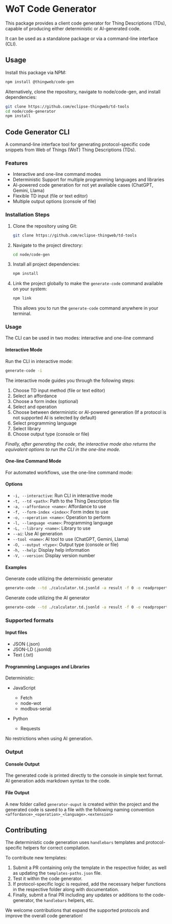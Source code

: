 # WoT Code Generator

This package provides a client code generator for Thing Descriptions (TDs), capable of producing either deterministic or AI-generated code.

It can be used as a standalone package or via a command-line interface (CLI).

## Usage

Install this package via NPM:

```bash
npm install @thingweb/code-gen
```

Alternatively, clone the repository, navigate to node/code-gen, and install dependencies:

```bash
git clone https://github.com/eclipse-thingweb/td-tools
cd node/code-generator
npm install
```

## Code Generator CLI

A command-line interface tool for generating protocol-specific code snippets from Web of Things (WoT) Thing Descriptions (TDs).

### Features

- Interactive and one-line command modes
- Deterministic Support for multiple programming languages and libraries
- AI-powered code generation for not yet available cases (ChatGPT, Gemini, Llama)
- Flexible TD input (file or text editor)
- Multiple output options (console of file)

### Installation Steps

1. Clone the repository using Git:

    ```bash
    git clone https://github.com/eclipse-thingweb/td-tools
    ```

2. Navigate to the project directory:

    ```bash
    cd node/code-gen
    ```

3. Install all project dependencies:

    ```bash
    npm install
    ```

4. Link the project globally to make the `generate-code` command available on your system:

    ```bash
    npm link
    ```

    This allows you to run the `generate-code` command anywhere in your terminal.

### Usage

The CLI can be used in two modes: interactive and one-line command

#### Interactive Mode

Run the CLI in interactive mode:

```bash
generate-code -i
```

The interactive mode guides you through the following steps:

1. Choose TD input method (file or text editor)
2. Select an affordance
3. Choose a form index (optional)
4. Select and operation
5. Choose between deterministic or AI-powered generation (If a protocol is not supported AI is selected by default)
6. Select programming language
7. Select library
8. Choose output type (console or file)

*Finally, after generating the code, the interactive mode also returns the equivalent options to run the CLI in the one-line mode.*

#### One-line Command Mode

For automated workflows, use the one-line command mode:

#### Options

- `-i, --interactive`: Run CLI in interactive mode
- `-t, --td <path>`: Path to the Thing Description file
- `-a, --affordance <name>`: Affordance to use
- `-f, --form-index <index>`: Form index to use
- `-o, --operation <name>`: Operation to perform
- `-l, --language <name>`: Programming language
- `-L, --library <name>`: Library to use
- `--ai`: Use AI generation
- `--tool <name>`: AI tool to use (ChatGPT, Gemini, Llama)
- `-O, --output <type>`: Output type (console or file)
- `-h, --help`: Display help information
- `-V, --version`: Display version number

#### Examples

Generate code utilizing the deterministic generator

```bash
generate-code --td ./calculator.td.jsonld -a result -f 0 -o readproperty -l javascript -L node-wot -O console
```

Generate code utilizing the AI generator

```bash
generate-code --td ./calculator.td.jsonld -a result -f 0 -o readproperty -l javascript -L axios --ai --tool chatgpt -O console
```

### Supported formats

#### Input files

- JSON (.json)
- JSON-LD (.jsonld)
- Text (.txt)

#### Programming Languages and Libraries

Deterministic:

- JavaScript
    - Fetch
    - node-wot
    - modbus-serial

- Python
    - Requests

No restrictions when using AI generation.

### Output

#### Console Output

The generated code is printed directly to the console in simple text format. AI generation adds markdown syntax to the code.

#### File Output

A new folder called `generator-ouput` is created within the project and the generated code is saved to a file with the following naming convention `<affordance>_<operation>_<language>.<extension>`

## Contributing

The deterministic code generation uses `handlebars` templates and protocol-specific helpers for correct compilation.

To contribute new templates:

1. Submit a PR containing only the template in the respective folder, as well as updating the `templates-paths.json` file.
2. Test it within the code generator.
3. If protocol-specific logic is required, add the necessary helper functions in the respective folder along with documentation.
4. Finally, submit a final PR including any updates or additions to the code-generator, the `handlebars` helpers, etc.

We welcome contributions that expand the supported protocols and improve the overall code generation!
